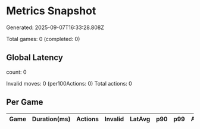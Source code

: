 # Metrics Snapshot

Generated: 2025-09-07T16:33:28.808Z

Total games: 0 (completed: 0)

## Global Latency

count: 0

Invalid moves: 0 (per100Actions: 0)
Total actions: 0

## Per Game

| Game | Duration(ms) | Actions | Invalid | LatAvg | p90 | p99 | Ack/s |
|------|--------------|---------|---------|--------|-----|-----|-------|
